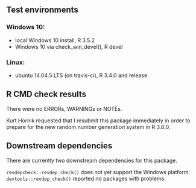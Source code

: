 ## Test environments
### Windows 10:
* local Windows 10 install, R 3.5.2
* Windows 10 via check_win_devel(), R devel

### Linux:
* ubuntu 14.04.5 LTS (on travis-ci), R 3.4.0 and release

## R CMD check results
There were no ERRORs, WARNINGs or NOTEs.

Kurt Hornik requested that I resubmit this package immediately in order
to prepare for the new random number generation system in R 3.6.0.

## Downstream dependencies
There are currently two downstream dependencies for this package.

`revdepcheck::revdep_check()` does not yet support the Windows platform.
`devtools::revdep_check()` reported no packages with problems.
